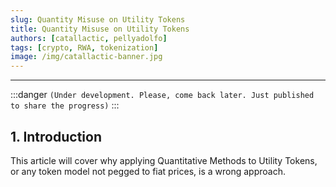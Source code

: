 ```yaml
---
slug: Quantity Misuse on Utility Tokens
title: Quantity Misuse on Utility Tokens
authors: [catallactic, pellyadolfo]
tags: [crypto, RWA, tokenization]
image: /img/catallactic-banner.jpg
---
```

---

:::danger
`(Under development. Please, come back later. Just published to share the progress)`
:::

## 1. Introduction

This article will cover why applying Quantitative Methods to Utility Tokens, or any token model not pegged to fiat prices, is a wrong approach.

<!-- truncate -->
